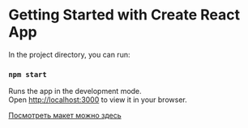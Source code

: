 # Getting Started with Create React App

In the project directory, you can run:

### `npm start`

Runs the app in the development mode.\
Open [http://localhost:3000](http://localhost:3000) to view it in your browser.

[Посмотреть макет можно здесь](https://disk.yandex.ru/d/OipxXiPimDNaPg)
